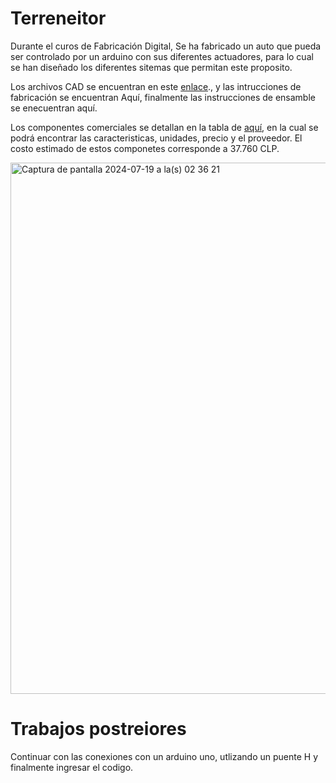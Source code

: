 # Terreneitor
Durante el curos de Fabricación Digital, Se ha fabricado un auto que pueda ser controlado por un arduino con sus diferentes actuadores, para lo cual se han diseñado los diferentes sitemas que permitan este proposito.

Los archivos CAD se encuentran en este [enlace](https://grabcad.com/library/terreneitor-1)., y las intrucciones de fabricación se encuentran Aquí, finalmente las instrucciones de ensamble se enecuentran aquí.

Los componentes comerciales se detallan en la tabla de [aquí](https://docs.google.com/spreadsheets/d/1DSrJ0_xuWaVBffNN5vSXRWbKLo0g__aeroXFZMOQHVI/edit?usp=sharing), en la cual se podrá encontrar las caracteristicas, unidades, precio y el proveedor. El costo estimado de estos componetes corresponde a 37.760 CLP.

<img width="850" alt="Captura de pantalla 2024-07-19 a la(s) 02 36 21" src="https://github.com/user-attachments/assets/6811ed54-bc77-41d9-b779-654ceeae44eb">




# Trabajos postreiores

Continuar con las conexiones con un arduino uno, utlizando un puente H y finalmente ingresar el codigo.
